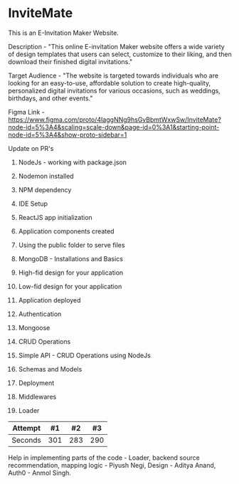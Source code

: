# InviteMate

This is an E-Invitation Maker Website.

Description - "This online E-invitation Maker website offers a wide variety of design templates that users can select, customize to their liking, and then download their finished digital invitations."

Target Audience - "The website is targeted towards individuals who are looking for an easy-to-use, affordable solution to create high-quality, personalized digital invitations for various occasions, such as weddings, birthdays, and other events." 


Figma Link - https://www.figma.com/proto/4IaggNNg9hsGvBbmtWxwSw/InviteMate?node-id=5%3A4&scaling=scale-down&page-id=0%3A1&starting-point-node-id=5%3A4&show-proto-sidebar=1

Update on PR's

1. NodeJs - working with package.json

2. Nodemon installed

3. NPM dependency

4. IDE Setup

5. ReactJS app initialization

6. Application components created

7. Using the public folder to serve files

8. MongoDB - Installations and Basics

9. High-fid design for your application

10. Low-fid design for your application

11. Application deployed

12. Authentication

13. Mongoose 

14. CRUD Operations

15. Simple API - CRUD Operations using NodeJs

16. Schemas and Models

17. Deployment

18. Middlewares

19. Loader

Attempt | #1 | #2 | #3 |
--- | --- | --- | --- |
Seconds | 301 | 283 | 290 |

Help in implementing parts of the code  -
Loader, backend source recommendation, mapping logic - Piyush Negi,
Design - Aditya Anand,
Auth0 - Anmol Singh.






